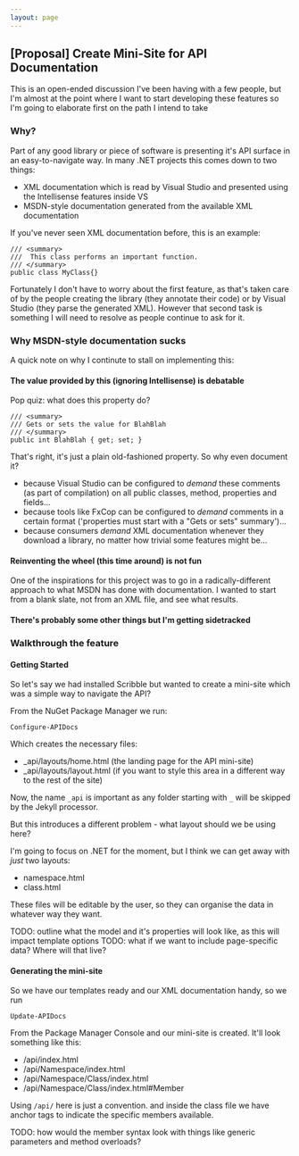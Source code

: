 ```yaml
---
layout: page
---   
```


## [Proposal] Create Mini-Site for API Documentation

This is an open-ended discussion I've been having with a few people, but I'm almost at the point where I want to start developing these features so I'm going to elaborate first on the path I intend to take

### Why?

Part of any good library or piece of software is presenting it's API surface in an easy-to-navigate way. In many .NET projects this comes down to two things:

 - XML documentation which is read by Visual Studio and presented using the Intellisense features inside VS
 - MSDN-style documentation generated from the available XML documentation

If you've never seen XML documentation before, this is an example:

    /// <summary>
    ///  This class performs an important function.
    /// </summary>
    public class MyClass{}

Fortunately I don't have to worry about the first feature, as that's taken care of by the people creating the library (they annotate their code) or by Visual Studio (they parse the generated XML). However that second task is something I will need to resolve as people continue to ask for it.

### Why MSDN-style documentation sucks

A quick note on why I continute to stall on implementing this:

#### The value provided by this (ignoring Intellisense) is debatable

Pop quiz: what does this property do?


    /// <summary>
    /// Gets or sets the value for BlahBlah
    /// </summary>
    public int BlahBlah { get; set; }

That's right, it's just a plain old-fashioned property. So why even document it?

 - because Visual Studio can be configured to *demand* these comments (as part of compilation) on all public classes, method, properties and fields...
 - because tools like FxCop can be configured to *demand* comments in a certain format ('properties must start with a "Gets or sets" summary')...
 - because consumers *demand* XML documentation whenever they download a library, no matter how trivial some features might be...

#### Reinventing the wheel (this time around) is not fun

One of the inspirations for this project was to go in a radically-different approach to what MSDN has done with documentation. I wanted to start from a blank slate, not from an XML file, and see what results.

#### There's probably some other things but I'm getting sidetracked



### Walkthrough the feature

#### Getting Started

So let's say we had installed Scribble but wanted to create a mini-site which was a simple way to 
navigate the API?

From the NuGet Package Manager we run:

    Configure-APIDocs

Which creates the necessary files:

 - _api/layouts/home.html (the landing page for the API mini-site)
 - _api/layouts/layout.html (if you want to style this area in a different way to the rest of the site)

Now, the name `_api` is important as any folder starting with `_` will be skipped by the Jekyll processor.

But this introduces a different problem - what layout should we be using here? 

I'm going to focus on .NET for the moment, but I think we can get away with *just* two layouts:

  - namespace.html 
  - class.html

These files will be editable by the user, so they can organise the data in whatever way they want.

TODO: outline what the model and it's properties will look like, as this will impact template options
TODO: what if we want to include page-specific data? Where will that live?

#### Generating the mini-site

So we have our templates ready and our XML documentation handy, so we run

    Update-APIDocs

From the Package Manager Console and our mini-site is created. It'll look something like this:

 - /api/index.html
 - /api/Namespace/index.html
 - /api/Namespace/Class/index.html
 - /api/Namespace/Class/index.html#Member

Using `/api/` here is just a convention. and inside the class file we have anchor tags to indicate the specific members available.

TODO: how would the member syntax look with things like generic parameters and method overloads?

